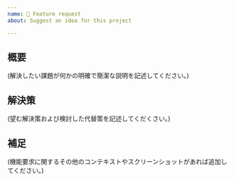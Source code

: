 ```yaml
---
name: 🙏 Feature request
about: Suggest an idea for this project

---
```


## 概要
(解決したい課題が何かの明確で簡潔な説明を記述してください。)

## 解決策
(望む解決策および検討した代替策を記述してくだくさい。)

## 補足
(機能要求に関するその他のコンテキストやスクリーンショットがあれば追加してください。)
